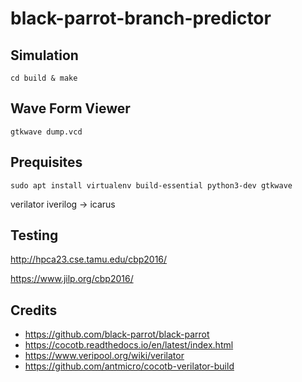 # black-parrot-branch-predictor



## Simulation
```cd build & make ```

## Wave Form Viewer

``` gtkwave dump.vcd ```


## Prequisites

```
sudo apt install virtualenv build-essential python3-dev gtkwave
```
verilator
iverilog -> icarus

## Testing
http://hpca23.cse.tamu.edu/cbp2016/

https://www.jilp.org/cbp2016/

## Credits
- https://github.com/black-parrot/black-parrot
- https://cocotb.readthedocs.io/en/latest/index.html
- https://www.veripool.org/wiki/verilator
- https://github.com/antmicro/cocotb-verilator-build